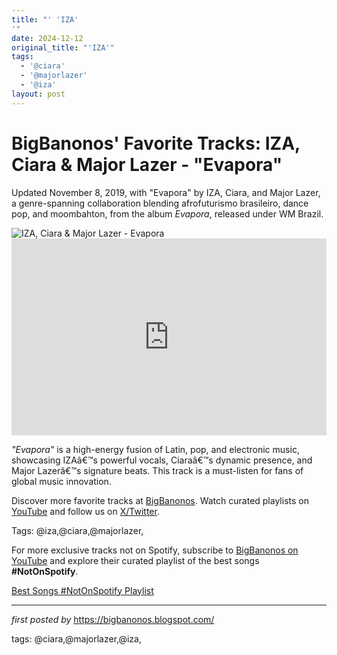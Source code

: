 ```yaml
---
title: "' 'IZA'
'"
date: 2024-12-12
original_title: "'IZA'"
tags:
  - '@ciara'
  - '@majorlazer'
  - '@iza'
layout: post
---
```

<!-- Post Title -->
<h1 >BigBanonos' Favorite Tracks: IZA, Ciara & Major Lazer - "Evapora"</h1> <!-- Introductory Text -->
<p >Updated November 8, 2019, with "Evapora" by IZA, Ciara, and Major Lazer, a genre-spanning collaboration blending afrofuturismo brasileiro, dance pop, and moombahton, from the album <em>Evapora</em>, released under WM Brazil.</p> <!-- Featured Image -->
<div > <img src="https://is1-ssl.mzstatic.com/image/thumb/Music124/v4/50/3e/e6/503ee6bd-c224-18d3-6c71-721037551e59/190296854774.jpg/1200x1200bf-60.jpg" alt="IZA, Ciara & Major Lazer - Evapora" />
</div> <!-- YouTube Video Embed -->
<div > <iframe width="100%" height="315" src="https://www.youtube.com/embed/c0Dl8JbNzCo" title="IZA, Ciara and Major Lazer - Evapora (Official Music Video)" frameborder="0" allow="accelerometer; autoplay; encrypted-media; gyroscope; picture-in-picture; web-share" referrerpolicy="strict-origin-when-cross-origin" allowfullscreen></iframe>
</div> <!-- Song Information -->
<div > <p><em>"Evapora"</em> is a high-energy fusion of Latin, pop, and electronic music, showcasing IZAâ€™s powerful vocals, Ciaraâ€™s dynamic presence, and Major Lazerâ€™s signature beats. This track is a must-listen for fans of global music innovation.</p>
</div> <!-- Footer Links -->
<div > <p>Discover more favorite tracks at <a href="https://bigbanonos.blogspot.com/" target="_blank">BigBanonos</a>. Watch curated playlists on <a href="https://www.youtube.com/@BigBanonos" target="_blank">YouTube</a> and follow us on <a href="https://x.com/bigbanonos" target="_blank">X/Twitter</a>.</p>
</div> <!-- Tags -->
<p >Tags: @iza,@ciara,@majorlazer,</p>


<!--Subscribe and Playlist Links-->
<div>
    <p>For more exclusive tracks not on Spotify, subscribe to <a href="https://www.youtube.com/@BigBanonos" target="_blank">BigBanonos on YouTube</a> and explore their curated playlist of the best songs <strong>#NotOnSpotify</strong>.</p>
    <p><a href="https://www.youtube.com/playlist?list=PLtuNtuTatqI0kFahUCbtbfenC_ET5O_tr" target="_blank">Best Songs #NotOnSpotify Playlist<br /></a></p></div>

<hr />

<p><em>first posted by</em> <a href="https://bigbanonos.blogspot.com/" rel="noopener" target="_new">https://bigbanonos.blogspot.com/</a></p>

<p>tags: @ciara,@majorlazer,@iza,</p>
